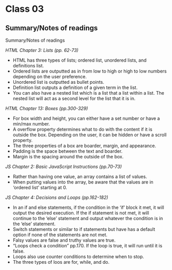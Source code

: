 
# Class 03

## Summary/Notes of readings 

Summary/Notes of readings 

*HTML Chapter 3: Lists (pp. 62-73)*

- HTML has three types of lists; ordered list, unordered lists, and definitions list.
- Ordered lists are outputted as in from low to high or high to low numbers depending on the user preference. 
- Unordered list is outputted as bullet points.
- Definition list outputs a definition of a given term in the list. 
- You can also have a nested list which is a list that a list within a list. The nested list will act as a second level for the list that it is in.

*HTML Chapter 13: Boxes (pp.300-329)*

- For box width and height, you can either have a set number or have a min/max number.
- A overflow property determines what to do with the content if it is outside the box. Depending on the user, it can be hidden or have a scroll property. 
- The three properties of a box are boarder, margin, and appearance. 
- Padding is the space between the text and boarder.
- Margin is the spacing around the outside of the box. 

*JS Chapter 2: Basic JavaScript Instructions (pp.70-73)*

- Rather than having one value, an array contains a list of values.
- When putting values into the array, be aware that the values are in ‘ordered list’ starting at 0.

*JS Chapter 4: Decisions and Loops (pp.162-182)*

- In an if and else statements, if the condition in the ‘if’ block it met, it will output the desired execution. If the if statement is not met, it will continue to the ‘else’ statement and output whatever the condition is in the ‘else’ statement. 
- Switch statements or similar to if statements but have has a default option if none of the statements are not met. 
- Falsy values are false and truthy values are true.
- “Loops check a condition” pp.170. If the loop is true, it will run until it is false. 
-  Loops also use counter conditions to determine when to stop.
- The three types of loos are for, while, and do. 
